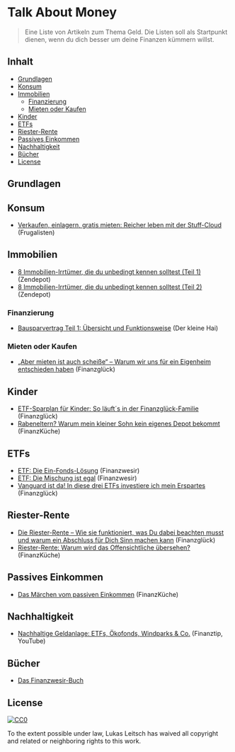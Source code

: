 # Talk About Money

> Eine Liste von Artikeln zum Thema Geld. Die Listen soll als Startpunkt dienen, wenn du dich besser um deine Finanzen kümmern willst.

## Inhalt
- [Grundlagen](#grundlagen)
- [Konsum](#konsum)
- [Immobilien](#immobilien)
    - [Finanzierung](#finanzierung)
    - [Mieten oder Kaufen](#mieten-oder-kaufen)
- [Kinder](#kinder)
- [ETFs](#etfs)
- [Riester-Rente](#riester-rente)
- [Passives Einkommen](#passives-einkommen)
- [Nachhaltigkeit](#nachhaltigkeit)
- [Bücher](#bücher)
- [License](#license)

## Grundlagen

## Konsum
- [Verkaufen, einlagern, gratis mieten: Reicher leben mit der Stuff-Cloud](https://frugalisten.de/verkaufen-einlagern-gratis-mieten-reicher-leben-mit-der-stuff-cloud/) (Frugalisten)

## Immobilien
- [8 Immobilien-Irrtümer, die du unbedingt kennen solltest (Teil 1)](https://zendepot.de/8-immobilien-irrtuemer-teil-1/) (Zendepot)
- [8 Immobilien-Irrtümer, die du unbedingt kennen solltest (Teil 2)](https://zendepot.de/8-immobilien-irrtuemer-teil-2/) (Zendepot)

### Finanzierung
- [Bausparvertrag Teil 1: Übersicht und Funktionsweise](https://www.kleiner-hai.de/2017/01/bausparvertrag-teil-1/) (Der kleine Hai)

### Mieten oder Kaufen
- [„Aber mieten ist auch scheiße“ – Warum wir uns für ein Eigenheim entschieden haben](https://finanzglueck.de/eigenheim/) (Finanzglück)

## Kinder
- [ETF-Sparplan für Kinder: So läuft´s in der Finanzglück-Familie](http://finanzglueck.de/etf-sparplan-kinder/) (Finanzglück)
- [Rabeneltern? Warum mein kleiner Sohn kein eigenes Depot bekommt](https://www.finanzkueche.de/sparen-kind/) (FinanzKüche)

## ETFs
- [ETF: Die Ein-Fonds-Lösung](https://www.finanzwesir.com/blog/msci-acwi-imi-fm) (Finanzwesir)
- [ETF: Die Mischung ist egal](https://www.finanzwesir.com/blog/etf-mischung-egal) (Finanzwesir)
- [Vanguard ist da! In diese drei ETFs investiere ich mein Erspartes](https://finanzglueck.de/vanguard-etfs/) (Finanzglück)

## Riester-Rente
- [Die Riester-Rente – Wie sie funktioniert, was Du dabei beachten musst und warum ein Abschluss für Dich Sinn machen kann](https://finanzglueck.de/riester-rente/) (Finanzglück)
- [Riester-Rente: Warum wird das Offensichtliche übersehen?](https://www.finanzkueche.de/riester-rente/) (FinanzKüche)

## Passives Einkommen
- [Das Märchen vom passiven Einkommen](https://www.finanzkueche.de/passives-einkommen/) (FinanzKüche)

## Nachhaltigkeit
- [Nachhaltige Geldanlage: ETFs, Ökofonds, Windparks & Co.](https://www.youtube.com/watch?v=_VwRxGDbDQ4) (Finanztip, YouTube)

## Bücher
- [Das Finanzwesir-Buch](https://www.finanzwesir.com/angebote/finanzbuch)

## License
[![CC0](https://mirrors.creativecommons.org/presskit/buttons/88x31/svg/cc-zero.svg)](https://creativecommons.org/publicdomain/zero/1.0)

To the extent possible under law, Lukas Leitsch has waived all copyright and
related or neighboring rights to this work.
